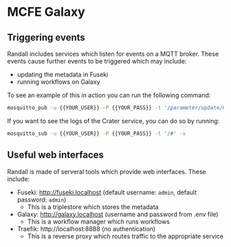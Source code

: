 # MCFE Galaxy

## Triggering events

Randall includes services which listen for events on a MQTT broker. 
These events cause further events to be triggered which may include:
- updating the metadata in Fuseki
- running workflows on Galaxy

To see an example of this in action you can run the following command:

```bash
mosquitto_pub -u {{YOUR_USER}} -P {{YOUR_PASS}} -t '/parameter/update/01234' -m '{"MajorRadius": "8.5"}
```

If you want to see the logs of the Crater service, you can do so by running:

```bash
mosquitto_sub -u {{YOUR_USER}} -P {{YOUR_PASS}} -t '/#' -v
```

## Useful web interfaces

Randall is made of serveral tools which provide web interfaces. These include:
- Fuseki: http://fuseki.localhost (default username: `admin`, default password: `admin`)
  * This is a triplestore which stores the metadata
- Galaxy: http://galaxy.localhost (username and password from .env file)
  * This is a workflow manager which runs workflows
- Traefik: http://localhost:8888 (no authentication)
  * This is a reverse proxy which routes traffic to the appropriate service
